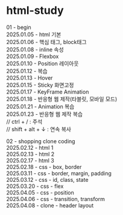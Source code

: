 # html-study

01 - begin <br/>
2025.01.05 - html 기본 <br/>
2025.01.06 - 핵심 태그, block태그 <br/>
2025.01.08 - inline 속성 <br/>
2025.01.09 - Flexbox <br/>
2025.01.10 - Position 레이아웃  <br/>
2025.01.12 - 복습  <br/>
2025.01.13 - Hover <br/>
2025.01.15 - Sticky 화면고정 <br/>
2025.01.17 - KeyFrame Animation <br/>
2025.01.18 - 반응형 웹 제작(타블릿, 모바일 모드) <br/>
2025.01.21 - Animation 복습 <br/>
2025.01.23 - 반응형 웹 제작 복습 <br/>
// ctrl + / : 주석 <br/>
// shift + alt + ↓ : 연속 복사 <br/>

02 - shopping clone coding <br/>
2025.02.12 - html 1 <br/>
2025.02.13 - html 2 <br/>
2025.02.17 - html 3 <br/>
2025.02.18 - css - box, border <br/>
2025.03.11 - css - border, margin, padding <br/>
2025.03.12 - css - id, class, state <br/>
2025.03.20 - css - flex <br/>
2025.04.05 - css - position <br/>
2025.04.06 - css - transition, transform <br/>
2025.04.08 - clone - header layout <br/> 